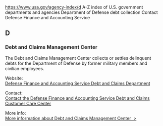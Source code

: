 

https://www.usa.gov/agency-index/d
A-Z index of U.S. government departments and agencies
Department of Defense debt collection
Contact Defense Finance and Accounting Service

## D

### Debt and Claims Management Center

The Debt and Claims Management Center collects or settles delinquent debts for the Department of Defense by former military members and civilian employees.

Website:  
[Defense Finance and Accounting Service Debt and Claims Department](https://www.dfas.mil/debtandclaims.html)

Contact:  
[Contact the Defense Finance and Accounting Service Debt and Claims Customer Care Center](https://www.dfas.mil/debtandclaims/contactus.html)

More info:  
[More information about Debt and Claims Management Center  >](https://www.usa.gov/agencies/defense-finance-and-accounting-service-debt-and-claims-management-center)
